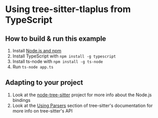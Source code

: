 # Using tree-sitter-tlaplus from TypeScript

## How to build & run this example

1. Install [Node.js and npm](https://docs.npmjs.com/downloading-and-installing-node-js-and-npm)
1. Install TypeScript with `npm install -g typescript`
1. Install ts-node with `npm install -g ts-node`
1. Run `ts-node app.ts`

## Adapting to your project

1. Look at the [node-tree-sitter](https://github.com/tree-sitter/node-tree-sitter/) project for more info about the Node.js bindings
1. Look at the [Using Parsers](https://tree-sitter.github.io/tree-sitter/using-parsers) section of tree-sitter's documentation for more info on tree-sitter's API
